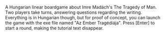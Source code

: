 A Hungarian linear boardgame about Imre Madách's The Tragedy of Man. 
Two players take turns, answering questions regarding the writing. Everything is in Hungarian though, but for
proof of concept, you can launch the game with the exe file named "Az Ember Tragédiája".
Press [Enter] to start a round, making the tutorial text disappear.
